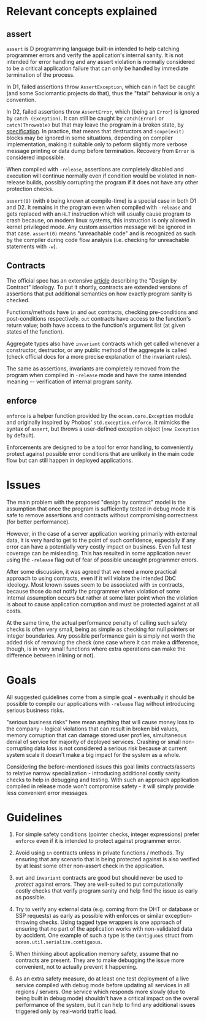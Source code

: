 Relevant concepts explained
===========================

assert
------

`assert` is D programming language built-in intended to help catching programmer
errors and verify the application's internal sanity. It is not intended for
error handling and any assert violation is normally considered to be a critical
application failure that can only be handled by immediate termination of the
process.

In D1, failed assertions throw `AssertException`, which can in fact be caught
(and some Sociomantic projects do that), thus the "fatal" behaviour is only a
convention.

In D2, failed assertions throw `AssertError`, which (being an `Error`) is
ignored by `catch (Exception)`. It can still be caught by `catch(Error)` or
`catch(Throwable)` but that may leave the program in a broken state, by
[specification](http://dlang.org/expression.html#AssertExpression). In practice,
that means that destructors and `scope(exit)` blocks may be ignored in some
situations, depending on compiler implementation, making it suitable only to
peform slightly more verbose message printing or data dump before termination.
Recovery from `Error` is considered impossible.

When compiled with `-release`, assertions are completely disabled and
execution will continue normally even if condition would be violated in
non-release builds, possibly corrupting the program if it does not have any
other protection checks.

`assert(0)` (with `0` being known at compile-time) is a special case in both D1
and D2.  It remains in the program even when compiled with `-release` and gets
replaced with an `HLT` instruction which will usually cause program to crash
because, on modern linux systems, this instruction is only allowed in kernel
privileged mode. Any custom assertion message will be ignored in that case.
`assert(0)` means "unreachable code" and is recognized as such by the compiler
during code flow analysis (i.e. checking for unreachable statements with `-w`).

Contracts
---------

The official spec has an extensive [article](http://dlang.org/contracts.html)
describing the "Design by Contract" ideology. To put it shortly, contracts are
extended versions of assertions that put additional semantics on how exactly
program sanity is checked.

Functions/methods have `in` and `out` contracts, checking pre-conditions and
post-conditions respectively. `out` contracts have access to the function's
return value; both have access to the function's argument list (at given states
of the function).

Aggregate types also have `invariant` contracts which get called whenever a
constructor, destructor, or any public method of the aggregate is called (check
official docs for a more precise explanation of the invariant rules).

The same as assertions, invariants are completely removed from the program when
compiled in `-release` mode and have the same intended meaning -- verification
of internal program sanity.

enforce
-------

`enforce` is a helper function provided by the `ocean.core.Exception` module and
originally inspired by Phobos' `std.exception.enforce`. It mimicks the syntax of
`assert`, but throws a user-defined exception object (`new Exception` by
default).

Enforcements are designed to be a tool for error handling, to conveniently
protect against possible error conditions that are unlikely in the main code
flow but can still happen in deployed applications.

Issues
======

The main problem with the proposed "design by contract" model is the assumption
that once the program is sufficiently tested in debug mode it is safe to remove
assertions and contracts without compromising correctness (for better
performance).

However, in the case of a server application working primarily with external
data, it is very hard to get to the point of such confidence, especially if any
error can have a potentially very costly impact on business. Even full test
coverage can be misleading. This has resulted in some application never using
the `-release` flag out of fear of possible uncaught programmer errors.

After some discussion, it was agreed that we need a more practical approach to
using contracts, even if it will violate the intended DbC ideology. Most known
issues seem to be associated with `in` contracts, because those do not notify
the programmer when violation of some internal assumption occurs but rather at
some later point when the violation is about to cause application corruption and
must be protected against at all costs.

At the same time, the actual performance penalty of calling such safety checks
is often very small, being as simple as checking for null pointers or integer
boundaries. Any possible performance gain is simply not worth the added risk of
removing the check (one case where it can make a difference, though, is in very
small functions where extra operations can make the difference between inlining
or not).

Goals
=====

All suggested guidelines come from a simple goal - eventually it should be
possible to compile our applications with `-release` flag without introducing
serious business risks.

"serious business risks" here mean anything that will cause money loss to
the company - logical violations that can result in broken bid values,
memory corruption that can damage stored user profiles, simultaneous
denial of service for majority of deployed services. Crashing or
small non-corrupting data loss is not considered a serious risk because
at current system scale it doesn't make a big impact for the system as
a whole.

Considering the before-mentioned issues this goal limits contracts/asserts to
relative narrow specialization - introducing additional costly sanity checks to
help in debugging and testing. With such an approach application compiled in
release mode won't compromise safety - it will simply provide less convenient
error messages.

Guidelines
==========

1. For simple safety conditions (pointer checks, integer expressions) prefer
`enforce` even if it is intended to protect against programmer error.

2. Avoid using `in` contracts unless in private functions / methods. Try
ensuring that any scenario that is being protected against is also verified by
at least some other non-assert check in the application.

3. `out` and `invariant` contracts are good but should never be used to
_protect_ against errors. They are well-suited to put computationally costly
checks that verify program sanity and help find the issue as early as possible.

4. Try to verify any external data (e.g. coming from the DHT or database or SSP
requests) as early as possible with enforces or similar exception-throwing
checks. Using tagged type wrappers is one approach of ensuring that no part of
the application works with non-validated data by accident. One example of such a
type is the `Contiguous` struct from `ocean.util.serialize.contiguous`.

5. When thinking about application memory safety, assume that no contracts are
present. They are to make debugging the issue more convenient, not to actually
prevent it happening.

6. As an extra safety measure, do at least one test deployment of a live service
compiled with debug mode before updating all services in all regions / servers.
One service which responds more slowly (due to being built in debug mode)
shouldn't have a critical impact on the overall performance of the system, but
it can help to find any additional issues triggered only by real-world traffic
load.
